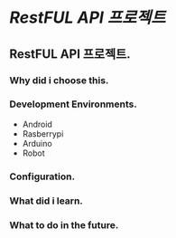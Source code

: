 # *RestFUL API 프로젝트*
## RestFUL API 프로젝트.

### Why did i choose this.

### Development Environments.
- Android
- Rasberrypi
- Arduino
- Robot

### Configuration.


### What did i learn.

### What to do in the future.
